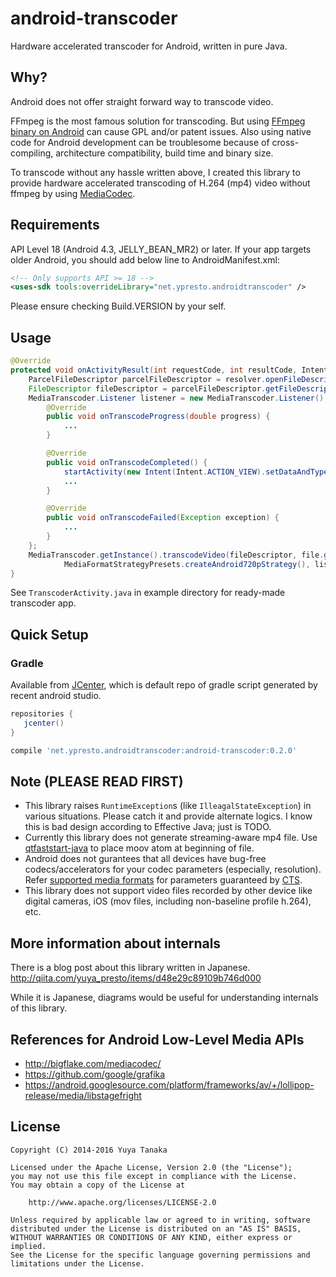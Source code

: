 android-transcoder
=================

Hardware accelerated transcoder for Android, written in pure Java.

## Why?

Android does not offer straight forward way to transcode video.

FFmpeg is the most famous solution for transcoding. But using [FFmpeg binary on Android](https://github.com/WritingMinds/ffmpeg-android) can cause GPL and/or patent issues. Also using native code for Android development can be troublesome because of cross-compiling, architecture compatibility, build time and binary size.

To transcode without any hassle written above, I created this library to provide hardware accelerated transcoding of H.264 (mp4) video without ffmpeg by using [MediaCodec](https://developer.android.com/intl/ja/reference/android/media/MediaCodec.html).

## Requirements

API Level 18 (Android 4.3, JELLY_BEAN_MR2) or later.
If your app targets older Android, you should add below line to AndroidManifest.xml:

```xml
<!-- Only supports API >= 18 -->
<uses-sdk tools:overrideLibrary="net.ypresto.androidtranscoder" />
```

Please ensure checking Build.VERSION by your self.

## Usage

```java
@Override
protected void onActivityResult(int requestCode, int resultCode, Intent data) {
    ParcelFileDescriptor parcelFileDescriptor = resolver.openFileDescriptor(data.getData(), "r");
    FileDescriptor fileDescriptor = parcelFileDescriptor.getFileDescriptor();
    MediaTranscoder.Listener listener = new MediaTranscoder.Listener() {
        @Override
        public void onTranscodeProgress(double progress) {
            ...
        }

        @Override
        public void onTranscodeCompleted() {
            startActivity(new Intent(Intent.ACTION_VIEW).setDataAndType(Uri.fromFile(file), "video/mp4"));
            ...
        }

        @Override
        public void onTranscodeFailed(Exception exception) {
            ...
        }
    };
    MediaTranscoder.getInstance().transcodeVideo(fileDescriptor, file.getAbsolutePath(),
            MediaFormatStrategyPresets.createAndroid720pStrategy(), listener); // or createAndroid720pStrategy([your bitrate here])
}
```

See `TranscoderActivity.java` in example directory for ready-made transcoder app.

## Quick Setup

### Gradle

Available from [JCenter](https://bintray.com/bintray/jcenter), which is default repo of gradle script generated by recent android studio.

```groovy
repositories {
   jcenter()
}
```

```groovy
compile 'net.ypresto.androidtranscoder:android-transcoder:0.2.0'
```

## Note (PLEASE READ FIRST)

- This library raises `RuntimeException`s (like `IlleagalStateException`) in various situations. Please catch it and provide alternate logics. I know this is bad design according to Effective Java; just is TODO.
- Currently this library does not generate streaming-aware mp4 file.
Use [qtfaststart-java](https://github.com/ypresto/qtfaststart-java) to place moov atom at beginning of file.
- Android does not gurantees that all devices have bug-free codecs/accelerators for your codec parameters (especially, resolution). Refer [supported media formats](http://developer.android.com/guide/appendix/media-formats.html) for parameters guaranteed by [CTS](https://source.android.com/compatibility/cts-intro.html).
- This library does not support video files recorded by other device like digital cameras, iOS (mov files, including non-baseline profile h.264), etc.


## More information about internals

There is a blog post about this library written in Japanese.
http://qiita.com/yuya_presto/items/d48e29c89109b746d000

While it is Japanese, diagrams would be useful for understanding internals of this library.

## References for Android Low-Level Media APIs

- http://bigflake.com/mediacodec/
- https://github.com/google/grafika
- https://android.googlesource.com/platform/frameworks/av/+/lollipop-release/media/libstagefright

## License

```
Copyright (C) 2014-2016 Yuya Tanaka

Licensed under the Apache License, Version 2.0 (the "License");
you may not use this file except in compliance with the License.
You may obtain a copy of the License at

    http://www.apache.org/licenses/LICENSE-2.0

Unless required by applicable law or agreed to in writing, software
distributed under the License is distributed on an "AS IS" BASIS,
WITHOUT WARRANTIES OR CONDITIONS OF ANY KIND, either express or implied.
See the License for the specific language governing permissions and
limitations under the License.
```
